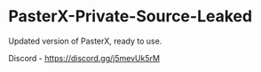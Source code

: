 
# PasterX-Private-Source-Leaked

Updated version of PasterX, ready to use.

Discord - https://discord.gg/j5mevUk5rM
                                 